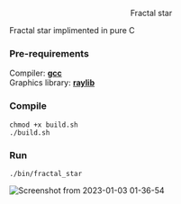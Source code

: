 <p style="text-align:center;">Fractal star</p>
Fractal star implimented in pure C

### Pre-requirements
  Compiler: <a href="https://gcc.gnu.org/"><b>gcc</b></a> <br>
  Graphics library: <a href="https://raylib.com"><b>raylib</b></a>

### Compile
    chmod +x build.sh
    ./build.sh

### Run
    ./bin/fractal_star

![Screenshot from 2023-01-03 01-36-54](https://user-images.githubusercontent.com/38325426/210272940-f1f2f4fc-39e3-4204-8540-129117744297.png)
